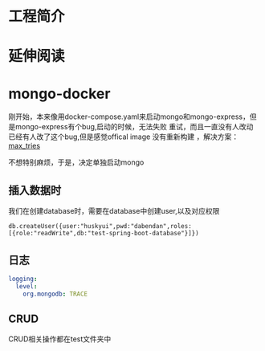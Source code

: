 # 工程简介

# 延伸阅读



# mongo-docker
刚开始，本来像用docker-compose.yaml来启动mongo和mongo-express，但是mongo-express有个bug,启动的时候，无法失败 重试，而且一直没有人改动
已经有人改了这个bug,但是感觉offical image 没有重新构建  ，解决方案：[max_tries](https://github.com/taboca/mongo-express-docker/tree/max_tries_docker_env)

不想特别麻烦，于是，决定单独启动mongo

## 插入数据时
我们在创建database时，需要在database中创建user,以及对应权限
```shell
db.createUser({user:"huskyui",pwd:"dabendan",roles:[{role:"readWrite",db:"test-spring-boot-database"}]})
```

## 日志
```yaml
logging:
  level:
    org.mongodb: TRACE
```
## CRUD
CRUD相关操作都在test文件夹中
